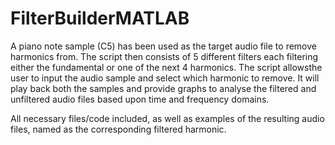 # FilterBuilderMATLAB

A piano note sample (C5) has been used as the target audio file to remove harmonics from. The script then consists of 5 different filters 
each filtering either the fundamental or one of the next 4 harmonics. The script allowsthe user to input the audio sample and select which
harmonic to remove. It will play back both the samples and provide graphs to analyse the filtered and unfiltered audio files based upon 
time and frequency domains. 

All necessary files/code included, as well as examples of the resulting audio files, named as the corresponding filtered harmonic.
